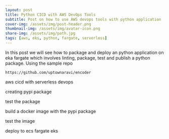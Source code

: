 ```yaml
---
layout: post
title: Python CICD with AWS DevOps Tools
subtitle: Post on how to use AWS devops tools with python application
cover-img: /assets/img/post-header.png
thumbnail-img: /assets/img/avatar-icon.png
share-img: /assets/img/path.jpg
tags: [aws, eks, python, fargate, serverless]
---
```


In this post we will see how to package and deploy an python application on eka fargate which involves
linting, package, test and publish a python package. Using the sample repo 
```
https://github.com/uptownaravi/encoder
```

aws cicd with serverless devops

creating pypi package

test the package

build a docker image with the pypi package

test the image

deploy to ecs fargate eks
